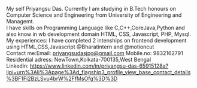 My self Priyangsu Das. Currently I am studying in B.Tech honours on Computer Science and Engineering from University of Engineering and Managemt.
<br>
I have skills on Programming Language like C,C++,CoreJava,Python and also know in wb development domain HTML, CSS, Javascript, PHP, Mysql.
<br>
My experiences: I have completed 2 intenships on frontend development using HTML,CSS,Javascript @Bharatintern and @motioncut
<br>
Contact me:Email: priyangsudasjpg@gmail.com  Mobile.no: 9832162791  Residential adress: NewTown,Kolkata-700135,West Bengal
<br>
Linkedin: https://www.linkedin.com/in/priyangsu-das-65915128a?lipi=urn%3Ali%3Apage%3Ad_flagship3_profile_view_base_contact_details%3BF1Fi2BzLSvu4brW%2FfMsOfg%3D%3D

